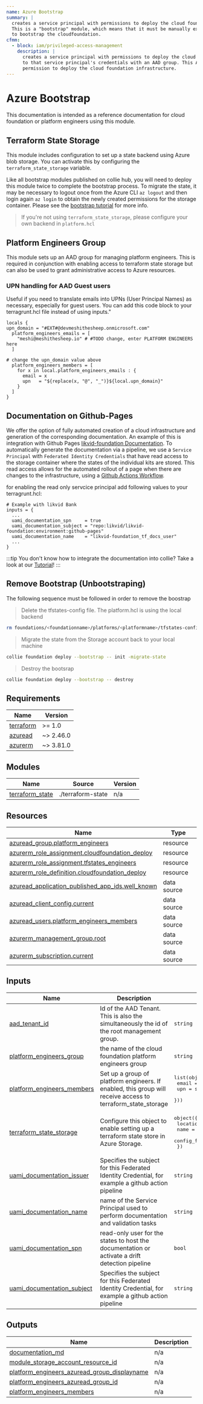 ```yaml
---
name: Azure Bootstrap
summary: |
  creates a service principal with permissions to deploy the cloud foundation infrastructure.
  This is a "bootstrap" module, which means that it must be manually executed once by an administrator
  to bootstrap the cloudfoundation.
cfmm:
  - block: iam/privileged-access-management
    description: |
      creates a service principal with permissions to deploy the cloud foundation infrastructure and secure access
      to that service principal's credentials with an AAD group. This AAD group is used to grant platform engineers
      permission to deploy the cloud foundation infrastructure.
---
```


# Azure Bootstrap

This documentation is intended as a reference documentation for cloud foundation or platform engineers using this module.

## Terraform State Storage

This module includes configuration to set up a state backend using Azure blob storage.
You can activate this by configuring the `terraform_state_storage` variable.

Like all bootstrap modules published on collie hub, you will need to deploy this module twice to complete the bootstrap process.
To migrate the state, it may be necessary to logout once from the Azure CLI `az logout` and then login again `az login` to obtain the newly created permissions for the storage container.
Please see the [bootstrap tutorial](https://collie.cloudfoundation.org/tutorial/deploy-first-module.html#bootstrap-a-cloud-platform) for more info.

> If you're not using `terraform_state_storage`, please configure your own backend in `platform.hcl`

## Platform Engineers Group

This module sets up an AAD group for managing platform engineers. This is required in conjunction with
enabling access to terraform state storage but can also be used to grant administrative access to Azure resources.

### UPN handling for AAD Guest users

Useful if you need to translate emails into UPNs (User Principal Names) as necessary, especially for guest users.
You can add this code block to your terragrunt.hcl file instead of using inputs."

```hcl
locals {
upn_domain = "#EXT#@devmeshithesheep.onmicrosoft.com"
  platform_engineers_emails = [
    "meshi@meshithesheep.io" # #TODO change, enter PLATFORM ENGINEERS here
  ]

# change the upn_domain value above
  platform_engineers_members = [
    for x in local.platform_engineers_emails : {
      email = x
      upn   = "${replace(x, "@", "_")}${local.upn_domain}"
    }
  ]
}
```

## Documentation on Github-Pages

We offer the option of fully automated creation of a cloud infrastructure and generation of the corresponding documentation.
An example of this is integration with Github Pages [likvid-foundation Documentation](https://likvid-bank.github.io/likvid-cloudfoundation/).
To automatically generate the documentation via a pipeline, we use a `Service Principal` with `Federated Identity Credentials` that have read access
to the storage container where the states of the individual kits are stored. This read access allows for the automated rollout of a page when
there are changes to the infrastructure, using a [Github Actions Workflow](https://github.com/likvid-bank/likvid-cloudfoundation/blob/main/.github/workflows/docs.yml).

for enabling the read only servcice principal add following values to your terragrunt.hcl:

```hcl
# Example with likvid Bank
inputs = {
  ...
  uami_documentation_spn     = true
  uami_documentation_subject = "repo:likvid/likvid-foundation:environment:github-pages"
  uami_documentation_name    = "likvid-foundation_tf_docs_user"
  ...
}
```

:::tip
You don't know how to integrate the documentation into collie? Take a look at our [Tutorial](https://collie.cloudfoundation.org/tutorial/#generate-documentation)!
:::

## Remove Bootstrap (Unbootstraping)

The following sequence must be followed in order to remove the boostrap

>Delete the tfstates-config file. The platform.hcl is using the local backend
```bash
rm foundations/<foundationname>/platforms/<platformname>/tfstates-config.yml
```
>Migrate the state from the Storage account back to your local machine
```bash
collie foundation deploy --bootstrap -- init -migrate-state
```
>Destroy the bootsrap
```bash
collie foundation deploy --bootstrap -- destroy
```

<!-- BEGIN_TF_DOCS -->
## Requirements

| Name | Version |
|------|---------|
| <a name="requirement_terraform"></a> [terraform](#requirement\_terraform) | >= 1.0 |
| <a name="requirement_azuread"></a> [azuread](#requirement\_azuread) | ~> 2.46.0 |
| <a name="requirement_azurerm"></a> [azurerm](#requirement\_azurerm) | ~> 3.81.0 |

## Modules

| Name | Source | Version |
|------|--------|---------|
| <a name="module_terraform_state"></a> [terraform\_state](#module\_terraform\_state) | ./terraform-state | n/a |

## Resources

| Name | Type |
|------|------|
| [azuread_group.platform_engineers](https://registry.terraform.io/providers/hashicorp/azuread/latest/docs/resources/group) | resource |
| [azurerm_role_assignment.cloudfoundation_deploy](https://registry.terraform.io/providers/hashicorp/azurerm/latest/docs/resources/role_assignment) | resource |
| [azurerm_role_assignment.tfstates_engineers](https://registry.terraform.io/providers/hashicorp/azurerm/latest/docs/resources/role_assignment) | resource |
| [azurerm_role_definition.cloudfoundation_deploy](https://registry.terraform.io/providers/hashicorp/azurerm/latest/docs/resources/role_definition) | resource |
| [azuread_application_published_app_ids.well_known](https://registry.terraform.io/providers/hashicorp/azuread/latest/docs/data-sources/application_published_app_ids) | data source |
| [azuread_client_config.current](https://registry.terraform.io/providers/hashicorp/azuread/latest/docs/data-sources/client_config) | data source |
| [azuread_users.platform_engineers_members](https://registry.terraform.io/providers/hashicorp/azuread/latest/docs/data-sources/users) | data source |
| [azurerm_management_group.root](https://registry.terraform.io/providers/hashicorp/azurerm/latest/docs/data-sources/management_group) | data source |
| [azurerm_subscription.current](https://registry.terraform.io/providers/hashicorp/azurerm/latest/docs/data-sources/subscription) | data source |

## Inputs

| Name | Description | Type | Default | Required |
|------|-------------|------|---------|:--------:|
| <a name="input_aad_tenant_id"></a> [aad\_tenant\_id](#input\_aad\_tenant\_id) | Id of the AAD Tenant. This is also the simultaneously the id of the root management group. | `string` | n/a | yes |
| <a name="input_platform_engineers_group"></a> [platform\_engineers\_group](#input\_platform\_engineers\_group) | the name of the cloud foundation platform engineers group | `string` | `"cloudfoundation-platform-engineers"` | no |
| <a name="input_platform_engineers_members"></a> [platform\_engineers\_members](#input\_platform\_engineers\_members) | Set up a group of platform engineers. If enabled, this group will receive access to terraform\_state\_storage | <pre>list(object({<br>    email = string,<br>    upn   = string,<br>  }))</pre> | n/a | yes |
| <a name="input_terraform_state_storage"></a> [terraform\_state\_storage](#input\_terraform\_state\_storage) | Configure this object to enable setting up a terraform state store in Azure Storage. | <pre>object({<br>    location         = string,<br>    name             = string,<br>    config_file_path = string<br>  })</pre> | `null` | no |
| <a name="input_uami_documentation_issuer"></a> [uami\_documentation\_issuer](#input\_uami\_documentation\_issuer) | Specifies the subject for this Federated Identity Credential, for example a github action pipeline | `string` | `"https://token.actions.githubusercontent.com"` | no |
| <a name="input_uami_documentation_name"></a> [uami\_documentation\_name](#input\_uami\_documentation\_name) | name of the Service Principal used to perform documentation and validation tasks | `string` | `"cloudfoundation_tf_docs_user"` | no |
| <a name="input_uami_documentation_spn"></a> [uami\_documentation\_spn](#input\_uami\_documentation\_spn) | read-only user for the states to host the documentation or activate a drift detection pipeline | `bool` | `false` | no |
| <a name="input_uami_documentation_subject"></a> [uami\_documentation\_subject](#input\_uami\_documentation\_subject) | Specifies the subject for this Federated Identity Credential, for example a github action pipeline | `string` | n/a | yes |

## Outputs

| Name | Description |
|------|-------------|
| <a name="output_documentation_md"></a> [documentation\_md](#output\_documentation\_md) | n/a |
| <a name="output_module_storage_account_resource_id"></a> [module\_storage\_account\_resource\_id](#output\_module\_storage\_account\_resource\_id) | n/a |
| <a name="output_platform_engineers_azuread_group_displayname"></a> [platform\_engineers\_azuread\_group\_displayname](#output\_platform\_engineers\_azuread\_group\_displayname) | n/a |
| <a name="output_platform_engineers_azuread_group_id"></a> [platform\_engineers\_azuread\_group\_id](#output\_platform\_engineers\_azuread\_group\_id) | n/a |
| <a name="output_platform_engineers_members"></a> [platform\_engineers\_members](#output\_platform\_engineers\_members) | n/a |
<!-- END_TF_DOCS -->
